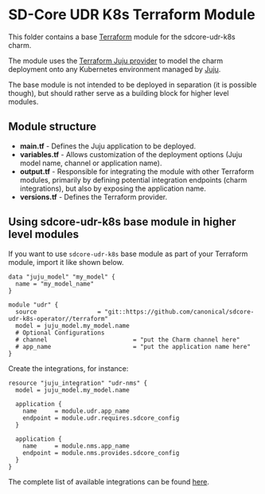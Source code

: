 # SD-Core UDR K8s Terraform Module

This folder contains a base [Terraform][Terraform] module for the sdcore-udr-k8s charm.

The module uses the [Terraform Juju provider][Terraform Juju provider] to model the charm deployment onto any Kubernetes environment managed by [Juju][Juju].

The base module is not intended to be deployed in separation (it is possible though), but should rather serve as a building block for higher level modules.

## Module structure

- **main.tf** - Defines the Juju application to be deployed.
- **variables.tf** - Allows customization of the deployment options (Juju model name, channel or application name).
- **output.tf** - Responsible for integrating the module with other Terraform modules, primarily by defining potential integration endpoints (charm integrations), but also by exposing the application name.
- **versions.tf** - Defines the Terraform provider.

## Using sdcore-udr-k8s base module in higher level modules

If you want to use `sdcore-udr-k8s` base module as part of your Terraform module, import it like shown below.

```text
data "juju_model" "my_model" {
  name = "my_model_name"
}

module "udr" {
  source                 = "git::https://github.com/canonical/sdcore-udr-k8s-operator//terraform"
  model = juju_model.my_model.name
  # Optional Configurations
  # channel                        = "put the Charm channel here" 
  # app_name                       = "put the application name here" 
}
```

Create the integrations, for instance:

```text
resource "juju_integration" "udr-nms" {
  model = juju_model.my_model.name

  application {
    name     = module.udr.app_name
    endpoint = module.udr.requires.sdcore_config
  }

  application {
    name     = module.nms.app_name
    endpoint = module.nms.provides.sdcore_config
  }
}
```

The complete list of available integrations can be found [here][udr-integrations].

[Terraform]: https://www.terraform.io/
[Terraform Juju provider]: https://registry.terraform.io/providers/juju/juju/latest
[Juju]: https://juju.is
[udr-integrations]: https://charmhub.io/sdcore-udr-k8s/integrations
